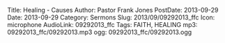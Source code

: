 Title: Healing - Causes
Author: Pastor Frank Jones
PostDate: 2013-09-29
Date: 2013-09-29
Category: Sermons
Slug: 2013/09/09292013_ffc
Icon: microphone
AudioLink: 09292013_ffc
Tags: FAITH, HEALING
mp3: 09292013_ffc/09292013.mp3
ogg: 09292013_ffc/09292013.ogg
